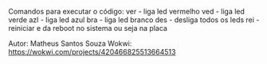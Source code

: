 Comandos para executar o código:
ver - liga led vermelho
ved - liga led verde
azl - liga led azul
bra - liga led branco
des - desliga todos os leds
rei - reiniciar e da reboot no sistema ou seja na placa

Autor: Matheus Santos Souza
Wokwi: https://wokwi.com/projects/420466825513664513
